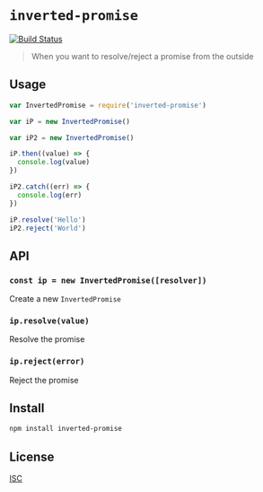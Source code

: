# `inverted-promise`

[![Build Status](https://travis-ci.org/emilbayes/inverted-promise.svg?branch=master)](https://travis-ci.org/emilbayes/inverted-promise)

> When you want to resolve/reject a promise from the outside

## Usage

```js
var InvertedPromise = require('inverted-promise')

var iP = new InvertedPromise()

var iP2 = new InvertedPromise()

iP.then((value) => {
  console.log(value)
})

iP2.catch((err) => {
  console.log(err)
})

iP.resolve('Hello')
iP2.reject('World')
```

## API

### `const ip = new InvertedPromise([resolver])`

Create a new `InvertedPromise`

### `ip.resolve(value)`

Resolve the promise

### `ip.reject(error)`

Reject the promise

## Install

```sh
npm install inverted-promise
```

## License

[ISC](LICENSE)

